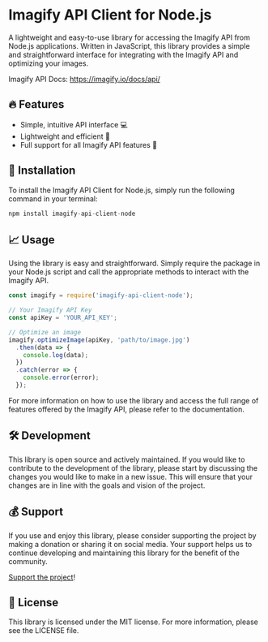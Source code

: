 # Imagify API Client for Node.js
A lightweight and easy-to-use library for accessing the Imagify API from Node.js applications. Written in JavaScript, this library provides a simple and straightforward interface for integrating with the Imagify API and optimizing your images.

Imagify API Docs: https://imagify.io/docs/api/

## 🔥 Features
- Simple, intuitive API interface 💻
- Lightweight and efficient 🚀
- Full support for all Imagify API features 💯
## 💾 Installation
To install the Imagify API Client for Node.js, simply run the following command in your terminal:

```js
npm install imagify-api-client-node
```
## 📈 Usage
Using the library is easy and straightforward. Simply require the package in your Node.js script and call the appropriate methods to interact with the Imagify API.

```js
const imagify = require('imagify-api-client-node');

// Your Imagify API Key
const apiKey = 'YOUR_API_KEY';

// Optimize an image
imagify.optimizeImage(apiKey, 'path/to/image.jpg')
  .then(data => {
    console.log(data);
  })
  .catch(error => {
    console.error(error);
  });
```
For more information on how to use the library and access the full range of features offered by the Imagify API, please refer to the documentation.

## 🛠️ Development
This library is open source and actively maintained. If you would like to contribute to the development of the library, please start by discussing the changes you would like to make in a new issue. This will ensure that your changes are in line with the goals and vision of the project.
## 💰 Support
If you use and enjoy this library, please consider supporting the project by making a donation or sharing it on social media. Your support helps us to continue developing and maintaining this library for the benefit of the community.

[Support the project](https://www.paypal.com/paypalme/merlinArtist)!
## 📄 License
This library is licensed under the MIT license. For more information, please see the LICENSE file.
